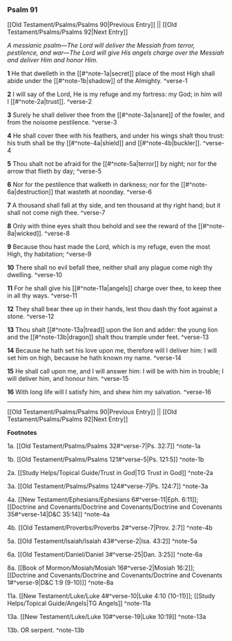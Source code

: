 ### Psalm 91

[[Old Testament/Psalms/Psalms 90|Previous Entry]]  ||  [[Old Testament/Psalms/Psalms 92|Next Entry]]

*A messianic psalm—The Lord will deliver the Messiah from terror, pestilence, and war—The Lord will give His angels charge over the Messiah and deliver Him and honor Him.*

**1**  He that dwelleth in the [[#^note-1a|secret]] place of the most High shall abide under the [[#^note-1b|shadow]] of the Almighty. ^verse-1

**2**  I will say of the Lord, He is my refuge and my fortress: my God; in him will I [[#^note-2a|trust]]. ^verse-2

**3**  Surely he shall deliver thee from the [[#^note-3a|snare]] of the fowler, and from the noisome pestilence. ^verse-3

**4**  He shall cover thee with his feathers, and under his wings shalt thou trust: his truth shall be thy [[#^note-4a|shield]] and [[#^note-4b|buckler]]. ^verse-4

**5**  Thou shalt not be afraid for the [[#^note-5a|terror]] by night; nor for the arrow that flieth by day; ^verse-5

**6**  Nor for the pestilence that walketh in darkness; nor for the [[#^note-6a|destruction]] that wasteth at noonday. ^verse-6

**7**  A thousand shall fall at thy side, and ten thousand at thy right hand; but it shall not come nigh thee. ^verse-7

**8**  Only with thine eyes shalt thou behold and see the reward of the [[#^note-8a|wicked]]. ^verse-8

**9**  Because thou hast made the Lord, which is my refuge, even the most High, thy habitation; ^verse-9

**10**  There shall no evil befall thee, neither shall any plague come nigh thy dwelling. ^verse-10

**11**  For he shall give his [[#^note-11a|angels]] charge over thee, to keep thee in all thy ways. ^verse-11

**12**  They shall bear thee up in their hands, lest thou dash thy foot against a stone. ^verse-12

**13**  Thou shalt [[#^note-13a|tread]] upon the lion and adder: the young lion and the [[#^note-13b|dragon]] shalt thou trample under feet. ^verse-13

**14**  Because he hath set his love upon me, therefore will I deliver him: I will set him on high, because he hath known my name. ^verse-14

**15**  He shall call upon me, and I will answer him: I will be with him in trouble; I will deliver him, and honour him. ^verse-15

**16**  With long life will I satisfy him, and shew him my salvation. ^verse-16


---
[[Old Testament/Psalms/Psalms 90|Previous Entry]]  ||  [[Old Testament/Psalms/Psalms 92|Next Entry]]


**Footnotes**


1a. [[Old Testament/Psalms/Psalms 32#^verse-7|Ps. 32:7]] ^note-1a

1b. [[Old Testament/Psalms/Psalms 121#^verse-5|Ps. 121:5]] ^note-1b

2a. [[Study Helps/Topical Guide/Trust in God|TG Trust in God]] ^note-2a

3a. [[Old Testament/Psalms/Psalms 124#^verse-7|Ps. 124:7]] ^note-3a

4a. [[New Testament/Ephesians/Ephesians 6#^verse-11|Eph. 6:11]]; [[Doctrine and Covenants/Doctrine and Covenants/Doctrine and Covenants 35#^verse-14|D&C 35:14]] ^note-4a

4b. [[Old Testament/Proverbs/Proverbs 2#^verse-7|Prov. 2:7]] ^note-4b

5a. [[Old Testament/Isaiah/Isaiah 43#^verse-2|Isa. 43:2]] ^note-5a

6a. [[Old Testament/Daniel/Daniel 3#^verse-25|Dan. 3:25]] ^note-6a

8a. [[Book of Mormon/Mosiah/Mosiah 16#^verse-2|Mosiah 16:2]]; [[Doctrine and Covenants/Doctrine and Covenants/Doctrine and Covenants 1#^verse-9|D&C 1:9 (9-10)]] ^note-8a

11a. [[New Testament/Luke/Luke 4#^verse-10|Luke 4:10 (10-11)]]; [[Study Helps/Topical Guide/Angels|TG Angels]] ^note-11a

13a. [[New Testament/Luke/Luke 10#^verse-19|Luke 10:19]] ^note-13a

13b. OR serpent. ^note-13b